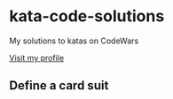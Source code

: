 # kata-code-solutions
My solutions to katas on CodeWars 

[Visit my profile](https://www.codewars.com/users/mfelipegs)

## Define a card suit
